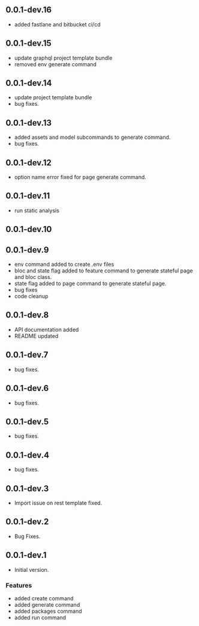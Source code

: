 
## 0.0.1-dev.16
- added fastlane and bitbucket ci/cd

## 0.0.1-dev.15
- update graphql project template bundle
- removed env generate command

## 0.0.1-dev.14
- update project template bundle
- bug fixes.

## 0.0.1-dev.13
- added assets and model subcommands to generate command.
- bug fixes.

## 0.0.1-dev.12

- option name error fixed for page generate command.

## 0.0.1-dev.11

- run static analysis

## 0.0.1-dev.10

## 0.0.1-dev.9

- env command added to create .env files
- bloc and state flag added to feature command to generate stateful page and bloc class.
- state flag added to page command to generate stateful page.
- bug fixes
- code cleanup

## 0.0.1-dev.8

- API documentation added
- README updated

## 0.0.1-dev.7

- bug fixes.

## 0.0.1-dev.6

- bug fixes.

## 0.0.1-dev.5

- bug fixes.

## 0.0.1-dev.4

- bug fixes.

## 0.0.1-dev.3

- Import issue on rest template fixed.

## 0.0.1-dev.2

- Bug Fixes.

## 0.0.1-dev.1

- Initial version.

### Features

- added create command
- added generate command
- added packages command
- added run command


